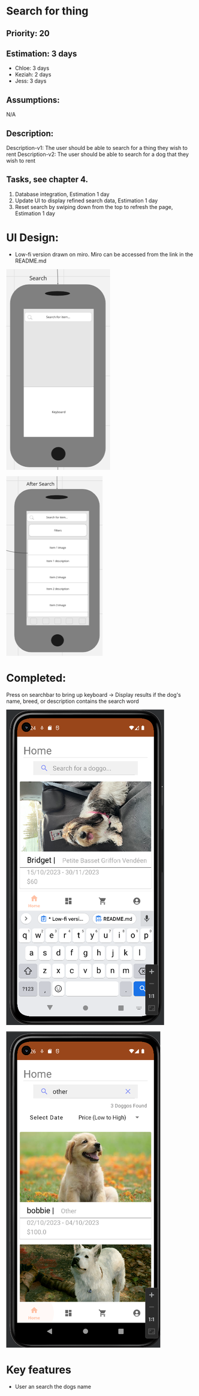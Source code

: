 
# Search for thing

## Priority: 20 

## Estimation: 3 days

* Chloe: 3 days
* Keziah: 2 days
* Jess: 3 days

## Assumptions:
N/A

## Description: 

Description-v1: The user should be able to search for a thing they wish to rent
Description-v2: The user should be able to search for a dog that they wish to rent

## Tasks, see chapter 4.

1. Database integration, Estimation 1 day
2. Update UI to display refined search data, Estimation 1 day
3. Reset search by swiping down from the top to refresh the page, Estimation 1 day


# UI Design:
* Low-fi version drawn on miro. Miro can be accessed from the link in the README.md

![image](/images/search_bar_lofi.png)

![image](/images/after_search_lofi.png)

# Completed:
Press on searchbar to bring up keyboard -> Display results if the dog's name, breed, or description contains the search word

![image](/images/search_bar_keyboard.png)

![image](/images/after_searching.png)


# Key features
* User an search the dogs name
